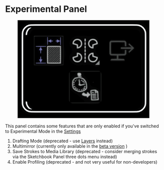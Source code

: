 # Experimental Panel

<figure><img src="../../.gitbook/assets/image (28).png" alt=""><figcaption></figcaption></figure>

This panel contains some features that are only enabled if you've switched to Experimental Mode in the [Settings](settings.md)

1. Drafting Mode (deprecated - use [Layers](../../alternate-and-experimental-builds/old-or-completed-feature-builds/layers.md) instead)
2. Multimirror (currently only available in the [beta version](../../alternate-and-experimental-builds/open-brush-beta-docs.md) )
3. Save Strokes to Media Library (deprecated - consider merging strokes via the Sketchbook Panel three dots menu instead)
4. Enable Profiling (deprecated - and not very useful for non-developers)
